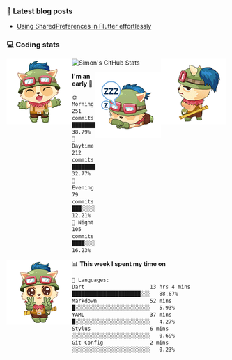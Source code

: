 ### 📘 Latest blog posts

<!-- BLOG-POST-LIST:START -->
- [Using SharedPreferences in Flutter effortlessly](https://dev.to/simonpham/using-sharedpreferences-in-flutter-effortlessly-3e29)
<!-- BLOG-POST-LIST:END -->

### 💻 Coding stats
<img align="right" src="https://raw.githubusercontent.com/simonpham/simonpham/master/assets/images/6kiur.gif" >


<img align="left" src="https://raw.githubusercontent.com/simonpham/simonpham/master/assets/images/5kiur.gif" >

![Simon's GitHub Stats](https://github-readme-stats-blue.vercel.app/api?username=simonpham)

<img align="right" src="https://raw.githubusercontent.com/simonpham/simonpham/master/assets/images/4kiur.gif" >

<!--START_SECTION:waka-->
**I'm an early 🐤** 

```text
🌞 Morning    251 commits    █████████░░░░░░░░░░░░░░░░   38.79% 
🌆 Daytime    212 commits    ████████░░░░░░░░░░░░░░░░░   32.77% 
🌃 Evening    79 commits     ███░░░░░░░░░░░░░░░░░░░░░░   12.21% 
🌙 Night      105 commits    ████░░░░░░░░░░░░░░░░░░░░░   16.23%

```


<img align="left" src="https://raw.githubusercontent.com/simonpham/simonpham/master/assets/images/19kiur.gif" >📊 **This week I spent my time on** 

```text
💬 Languages: 
Dart                     13 hrs 4 mins       ██████████████████████░░░   88.87% 
Markdown                 52 mins             █░░░░░░░░░░░░░░░░░░░░░░░░   5.93% 
YAML                     37 mins             █░░░░░░░░░░░░░░░░░░░░░░░░   4.27% 
Stylus                   6 mins              ░░░░░░░░░░░░░░░░░░░░░░░░░   0.69% 
Git Config               2 mins              ░░░░░░░░░░░░░░░░░░░░░░░░░   0.23%

```


<!--END_SECTION:waka-->
